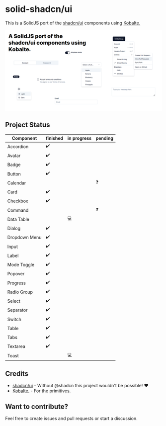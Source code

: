 # solid-shadcn/ui

This is a SolidJS port of the [shadcn/ui](https://ui.shadcn.com) components using [Kobalte.](https://kobalte.dev)

![screenshot](public/screenshot.png)

## Project Status

| Component     | finished | in progress | pending |
| ------------- | -------- | ----------- | ------- |
| Accordion     | ✔️       |             |         |
| Avatar        | ✔️       |             |         |
| Badge         | ✔️       |             |         |
| Button        | ✔️       |             |         |
| Calendar      |          |             | ❓      |
| Card          | ✔️       |             |         |
| Checkbox      | ✔️       |             |         |
| Command       |          |             | ❓      |
| Data Table    |          | 💻          |         |
| Dialog        | ✔️       |             |         |
| Dropdown Menu | ✔️       |             |         |
| Input         | ✔️       |             |         |
| Label         | ✔️       |             |         |
| Mode Toggle   | ✔️       |             |         |
| Popover       | ✔️       |             |         |
| Progress      | ✔️       |             |         |
| Radio Group   | ✔️       |             |         |
| Select        | ✔️       |             |         |
| Separator     | ✔️       |             |         |
| Switch        | ✔️       |             |         |
| Table         | ✔️       |             |         |
| Tabs          | ✔️       |             |         |
| Textarea      | ✔️       |             |         |
| Toast         |          | 💻          |         |

## Credits

- [shadcn/ui](https://github.com/shadcn/ui) - Without @shadcn this project wouldn't be possible! ♥
- [Kobalte.](https://github.com/kobaltedev/kobalte) - For the primitives.

## Want to contribute?

Feel free to create issues and pull requests or start a discussion.
